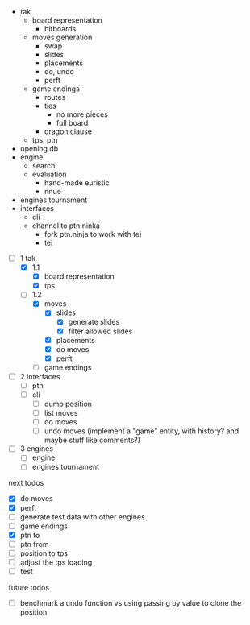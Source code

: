 - tak
  - board representation
    - bitboards
  - moves generation
    - swap
    - slides
    - placements
    - do, undo
    - perft
  - game endings
    - routes
    - ties
      - no more pieces
      - full board
    - dragon clause
  - tps, ptn
- opening db
- engine
  - search
  - evaluation
    - hand-made euristic
    - nnue
- engines tournament
- interfaces
  - cli
  - channel to ptn.ninka
    - fork ptn.ninja to work with tei
    - tei

- [ ] 1 tak
  - [x] 1.1
    - [x] board representation
    - [x] tps
  - [ ] 1.2
    - [x] moves
      - [x] slides
        - [x] generate slides
        - [x] filter allowed slides
      - [x] placements
      - [x] do moves
      - [x] perft
    - [ ] game endings
- [ ] 2 interfaces
  - [ ] ptn
  - [ ] cli
    - [ ] dump position
    - [ ] list moves
    - [ ] do moves
    - [ ] undo moves (implement a "game" entity, with history? and maybe stuff like comments?)
- [ ] 3 engines
  - [ ] engine
  - [ ] engines tournament

next todos
- [x] do moves
- [x] perft
- [ ] generate test data with other engines
- [ ] game endings
- [x] ptn to
- [ ] ptn from
- [ ] position to tps
- [ ] adjust the tps loading
- [ ] test

future todos
- [ ] benchmark a undo function vs using passing by value
      to clone the position